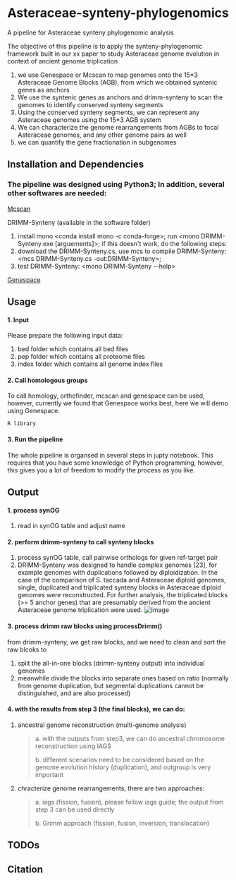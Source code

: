 # Asteraceae-synteny-phylogenomics
A pipeline for Asteraceae synteny phylogenomic analysis
>
The objective of this pipeline is to apply the synteny-phylogenomic framework built in our xx paper to study Asteraceae genome evolution in context of ancient genome triplication
>
1. we use Genespace or Mcscan to map genomes onto the 15*3 Asteraceae Genome Blocks (AGB), from which we obtained syntenic genes as anchors
2. We use the syntenic genes as anchors and drimm-synteny to scan the genomes to identify conserved synteny segments
3. Using the conserved synteny segments, we can represent any Asteraceae genomes using the 15*3 AGB system
4. We can characterize the genome rearrangements from AGBs to focal Asteraceae genomes, and any other genome pairs as well
5. we can quantify the gene fractionation in subgenomes 

## Installation and Dependencies
### The pipeline was designed using Python3; In addition, several other softwares are needed:
[Mcscan](https://github.com/tanghaibao/jcvi/wiki/Mcscan-(python-version))
>
DRIMM-Synteny (available in the software folder)
1) install mono <conda install mono -c conda-forge>; run <mono DRIMM-Synteny.exe [arguements]>; if this doesn't work, do the following steps:
3) download the DRIMM-Synteny.cs, use mcs to compile DRIMM-Synteny: <mcs DRIMM-Synteny.cs -out:DRIMM-Synteny>;
4) test DRIMM-Synteny: <mono DRIMM-Synteny --help>
>
[Genespace](https://github.com/jtlovell/GENESPACE)

## Usage
#### 1. Input
Please prepare the following input data:
1) bed folder which contains all bed files
2) pep folder which contains all proteome files
3) index folder which contains all genome index files
#### 2. Call homologous groups
To call homology, orthofinder, mcscan and genespace can be used, however, currently we found that Genespace works best, here we will demo using Genespace.
>
`R
library
`
#### 3. Run the pipeline
The whole pipeline is organsed in several steps in jupty notebook. This requires that you have some knowledge of Python programming, however, this gives you a lot of freedom to modify the process as you like.


## Output
#### 1. process synOG
1) read in synOG table and adjust name
#### 2. perform drimm-synteny to call synteny blocks
1) process synOG table, call pairwise orthologs for given ref-target pair
2) DRIMM-Synteny was designed to handle complex genomes [23], for example genomes with duplications followed by diploidization. In the case of the comparison of S. taccada and Asteraceae diploid genomes, single, duplicated and triplicated synteny blocks in Asteraceae diploid genomes were reconstructed. For further analysis, the triplicated blocks (>= 5 anchor genes) that are presumably derived from the ancient Asteraceae genome triplication were used. ![image](https://github.com/user-attachments/assets/7762b1ab-490b-4ae0-889a-bb08a57829b7)

#### 3. process drimm raw blocks using processDrimm()
from drimm-synteny, we get raw blocks, and we need to clean and sort the raw blcoks to
1) split the all-in-one blocks (drimm-synteny output) into individual genomes
2) meanwhile divide the blocks into separate ones based on ratio (normally from genome duplication, but segmental duplications cannot be distinguished, and are also processed)
#### 4. with the results from step 3 (the final blocks), we can do:
1) ancestral genome reconstruction (multi-genome analysis)
   >a. with the outputs from step3, we can do ancestral chromosome reconstruction using IAGS
   >
   >b. different scenarios need to be considered based on the genome evolution history (duplication), and outgroup is very important
2) chracterize genome rearrangements, there are two approaches:
   >a. iags (fission, fusion), please follow iags guide; the output from step 3 can be used directly
   >
   >b. Grimm approach (fission, fusion, inversion, translocation)

## TODOs

## Citation
